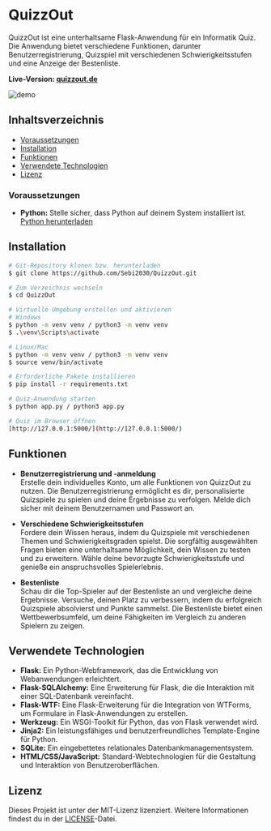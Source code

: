 # QuizzOut


QuizzOut ist eine unterhaltsame Flask-Anwendung für ein Informatik Quiz. Die Anwendung bietet verschiedene Funktionen, darunter Benutzerregistrierung, Quizspiel mit verschiedenen Schwierigkeitsstufen und eine Anzeige der Bestenliste.

**Live-Version: [quizzout.de](https://quizzout.de)**

![demo](https://github.com/Sebi2030/QuizzOut/assets/21293409/85838ee2-3ecb-4303-b86c-9f08938f648f)


## Inhaltsverzeichnis

- [Voraussetzungen](#voraussetzungen)  
- [Installation](#installation)
- [Funktionen](#funktionen)
- [Verwendete Technologien](#verwendete-technologien)
- [Lizenz](#lizenz)

### Voraussetzungen

- **Python:** Stelle sicher, dass Python auf deinem System installiert ist. [Python herunterladen](https://www.python.org/downloads/)

## Installation

```bash
# Git-Repository klonen bzw. herunterladen
$ git clone https://github.com/Sebi2030/QuizzOut.git

# Zum Verzeichnis wechseln
$ cd QuizzOut

# Virtuelle Umgebung erstellen und aktivieren
# Windows
$ python -m venv venv / python3 -m venv venv
$ .\venv\Scripts\activate

# Linux/Mac
$ python -m venv venv / python3 -m venv venv
$ source venv/bin/activate

# Erforderliche Pakete installieren
$ pip install -r requirements.txt

# Quiz-Anwendung starten 
$ python app.py / python3 app.py

# Quiz im Browser öffnen
[http://127.0.0.1:5000/](http://127.0.0.1:5000/)
```

## Funktionen

- **Benutzerregistrierung und -anmeldung**    
Erstelle dein individuelles Konto, um alle Funktionen von QuizzOut zu nutzen. Die Benutzerregistrierung ermöglicht es dir, personalisierte Quizspiele zu spielen und deine Ergebnisse zu verfolgen. Melde dich sicher mit deinem Benutzernamen und Passwort an.

- **Verschiedene Schwierigkeitsstufen**    
Fordere dein Wissen heraus, indem du Quizspiele mit verschiedenen Themen und Schwierigkeitsgraden spielst. Die sorgfältig ausgewählten Fragen bieten eine unterhaltsame Möglichkeit, dein Wissen zu testen und zu erweitern. Wähle deine bevorzugte Schwierigkeitsstufe und genieße ein anspruchsvolles Spielerlebnis.

- **Bestenliste**    
Schau dir die Top-Spieler auf der Bestenliste an und vergleiche deine Ergebnisse. Versuche, deinen Platz zu verbessern, indem du erfolgreich Quizspiele absolvierst und Punkte sammelst. Die Bestenliste bietet einen Wettbewerbsumfeld, um deine Fähigkeiten im Vergleich zu anderen Spielern zu zeigen.

## Verwendete Technologien

- **Flask:** Ein Python-Webframework, das die Entwicklung von Webanwendungen erleichtert.
- **Flask-SQLAlchemy:** Eine Erweiterung für Flask, die die Interaktion mit einer SQL-Datenbank vereinfacht.
- **Flask-WTF:** Eine Flask-Erweiterung für die Integration von WTForms, um Formulare in Flask-Anwendungen zu erstellen.
- **Werkzeug:** Ein WSGI-Toolkit für Python, das von Flask verwendet wird.
- **Jinja2:** Ein leistungsfähiges und benutzerfreundliches Template-Engine für Python.
- **SQLite:** Ein eingebettetes relationales Datenbankmanagementsystem.
- **HTML/CSS/JavaScript:** Standard-Webtechnologien für die Gestaltung und Interaktion von Benutzeroberflächen.

## Lizenz
Dieses Projekt ist unter der MIT-Lizenz lizenziert. Weitere Informationen findest du in der [LICENSE](./LICENSE)-Datei.
